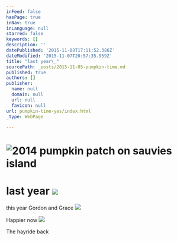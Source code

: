 ```yaml
---
inFeed: false
hasPage: true
inNav: true
inLanguage: null
starred: false
keywords: []
description: ''
datePublished: '2015-11-08T17:11:52.386Z'
dateModified: '2015-11-07T20:57:35.959Z'
title: "last year\_"
sourcePath: _posts/2015-11-05-pumpkin-time.md
published: true
authors: []
publisher:
  name: null
  domain: null
  url: null
  favicon: null
url: pumpkin-time-yes/index.html
_type: WebPage

---
```

# ![2014 pumpkin patch on sauvies island](https://the-grid-user-content.s3-us-west-2.amazonaws.com/aac791cb-8128-48ac-b641-1ebee03a21fa.JPG)

# last year ![](https://the-grid-user-content.s3-us-west-2.amazonaws.com/5e43c146-500d-4725-b95c-8da46dc5f2b5.JPG)

this year Gordon and Grace
![](https://the-grid-user-content.s3-us-west-2.amazonaws.com/df8ccf52-7530-4069-8120-0caad58e192f.JPG)

Happier now
![](https://the-grid-user-content.s3-us-west-2.amazonaws.com/abcb88d8-ec90-4353-97c4-0c2c84d3ff0c.JPG)

The hayride back